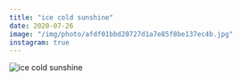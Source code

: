 ```yaml
---
title: "ice cold sunshine"
date: 2020-07-26
image: "/img/photo/afdf01bbd20727d1a7e85f8be137ec4b.jpg"
instagram: true
---
```


![ice cold sunshine](/img/photo/afdf01bbd20727d1a7e85f8be137ec4b.jpg)
